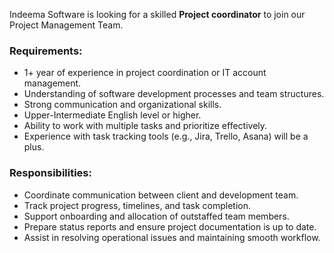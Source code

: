 Indeema Software is looking for a skilled **Project coordinator** to join our
Project Management Team.

### Requirements:

  * 1+ year of experience in project coordination or IT account management.
  * Understanding of software development processes and team structures.
  * Strong communication and organizational skills.
  * Upper-Intermediate English level or higher.
  * Ability to work with multiple tasks and prioritize effectively.
  * Experience with task tracking tools (e.g., Jira, Trello, Asana) will be a plus.

### Responsibilities:

  * Coordinate communication between client and development team.
  * Track project progress, timelines, and task completion.
  * Support onboarding and allocation of outstaffed team members.
  * Prepare status reports and ensure project documentation is up to date.
  * Assist in resolving operational issues and maintaining smooth workflow.